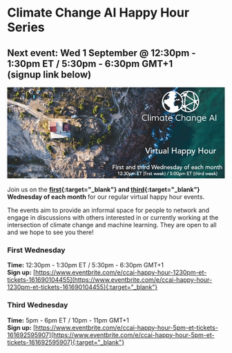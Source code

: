 # Climate Change AI Happy Hour Series

## Next event: Wed 1 September @ 12:30pm - 1:30pm ET / 5:30pm - 6:30pm GMT+1<br>(signup link below)

<img src="/images/happy_hour_banner_cropped.jpg" alt="Banner for CCAI happy hour">

Join us on the **[first](https://www.eventbrite.com/e/ccai-happy-hour-1230pm-et-tickets-161690104455){:target="_blank"} and [third](https://www.eventbrite.com/e/ccai-happy-hour-5pm-et-tickets-161692595907){:target="_blank"} Wednesday of each month** for our regular virtual happy hour events. 

The events aim to provide an informal space for people to network and engage in discussions with others interested in or currently working at the intersection of climate change and machine learning. They are open to all and we hope to see you there!

### First Wednesday
**Time:** 12:30pm - 1:30pm ET / 5:30pm - 6:30pm GMT+1 <br>
**Sign up:** [https://www.eventbrite.com/e/ccai-happy-hour-1230pm-et-tickets-161690104455](https://www.eventbrite.com/e/ccai-happy-hour-1230pm-et-tickets-161690104455){:target="_blank"}



### Third Wednesday
**Time:** 5pm - 6pm ET / 10pm - 11pm GMT+1 <br>
**Sign up:** [https://www.eventbrite.com/e/ccai-happy-hour-5pm-et-tickets-161692595907](https://www.eventbrite.com/e/ccai-happy-hour-5pm-et-tickets-161692595907){:target="_blank"}

